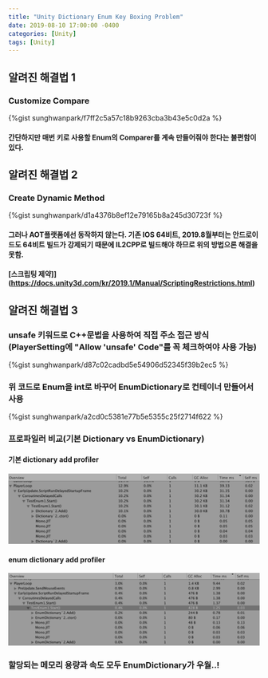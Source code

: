 ```yaml
---
title: "Unity Dictionary Enum Key Boxing Problem"
date: 2019-08-10 17:00:00 -0400
categories: [Unity]
tags: [Unity]
---
```


## 알려진 해결법 1
### Customize Compare
{%gist sunghwanpark/f7ff2c5a57c18b9263cba3b43e5c0d2a %}

#### 간단하지만 매번 키로 사용할 Enum의 Comparer를 계속 만들어줘야 한다는 불편함이 있다.

## 알려진 해결법 2
### Create Dynamic Method
{%gist sunghwanpark/d1a4376b8ef12e79165b8a245d30723f %}

#### 그러나 AOT플랫폼에선 동작하지 않는다. 기존 IOS 64비트, 2019.8월부터는 안드로이드도 64비트 빌드가 강제되기 때문에 IL2CPP로 빌드해야 하므로 위의 방법으론 해결을 못함.
#### [스크립팅 제약]](https://docs.unity3d.com/kr/2019.1/Manual/ScriptingRestrictions.html)

## 알려진 해결법 3
### unsafe 키워드로 C++문법을 사용하여 직접 주소 접근 방식(PlayerSetting에 "Allow 'unsafe' Code"를 꼭 체크하여야 사용 가능)
{%gist sunghwanpark/d87c02cadbd5e54906d52345f39b2ec5 %}
### 위 코드로 Enum을 int로 바꾸어 EnumDictionary로 컨테이너 만들어서 사용
{%gist sunghwanpark/a2cd0c5381e77b5e5355c25f2714f622 %}

### 프로파일러 비교(기본 Dictionary vs EnumDictionary)
#### 기본 dictionary add profiler
![_](https://raw.githubusercontent.com/sunghwanpark/sunghwanpark.github.io/master/_data/DictionaryAdd.png)
#### enum dictionary add profiler
![_](https://raw.githubusercontent.com/sunghwanpark/sunghwanpark.github.io/master/_data/EnumDictionaryProfiler.png)

### 할당되는 메모리 용량과 속도 모두 EnumDictionary가 우월..!